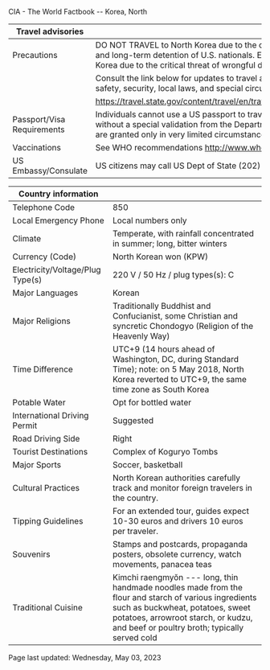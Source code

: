 CIA - The World Factbook -- Korea, North

| Travel advisories | |
| --- | --- |
| Precautions | DO NOT TRAVEL to North Korea due to the continuing serious risk of arrest and long-term detention of U.S. nationals. Exercise increased caution to North Korea due to the critical threat of wrongful detention. |
| | Consult the link below for updates to travel advisories and statements on safety, security, local laws, and special circumstances in this country. |
| | <https://travel.state.gov/content/travel/en/traveladvisories/traveladvisories.html> |
| Passport/Visa Requirements | Individuals cannot use a US passport to travel to, in, or through North Korea without a special validation from the Department of State. Special validations are granted only in very limited circumstances. |
| Vaccinations | See WHO recommendations  <http://www.who.int/> |
| US Embassy/Consulate | US citizens may call US Dept of State (202)-501-4444 for emergencies |

| Country information |  |
| --- | --- |
| Telephone Code | 850 |
| Local Emergency Phone | Local numbers only |
| Climate | Temperate, with rainfall concentrated in summer; long, bitter winters |
| Currency (Code) | North Korean won (KPW) |
| Electricity/Voltage/Plug Type(s) | 220 V / 50 Hz / plug types(s): C |
| Major Languages | Korean |
| Major Religions | Traditionally Buddhist and Confucianist, some Christian and syncretic Chondogyo (Religion of the Heavenly Way) |
| Time Difference | UTC+9 (14 hours ahead of Washington, DC, during Standard Time); note: on 5 May 2018, North Korea reverted to UTC+9, the same time zone as South Korea |
| Potable Water | Opt for bottled water |
| International Driving Permit | Suggested |
| Road Driving Side | Right |
| Tourist Destinations | Complex of Koguryo Tombs |
| Major Sports | Soccer, basketball |
| Cultural Practices | North Korean authorities carefully track and monitor foreign travelers in the country. |
| Tipping Guidelines | For an extended tour, guides expect 10-30 euros and drivers 10 euros per traveler. |
| Souvenirs | Stamps and postcards, propaganda posters, obsolete currency, watch movements, panacea teas |
| Traditional Cuisine | Kimchi raengmyŏn --- long, thin handmade noodles made from the flour and starch of various ingredients such as buckwheat, potatoes, sweet potatoes, arrowroot starch, or kudzu, and beef or poultry broth; typically served cold |

Page last updated: Wednesday, May 03, 2023
